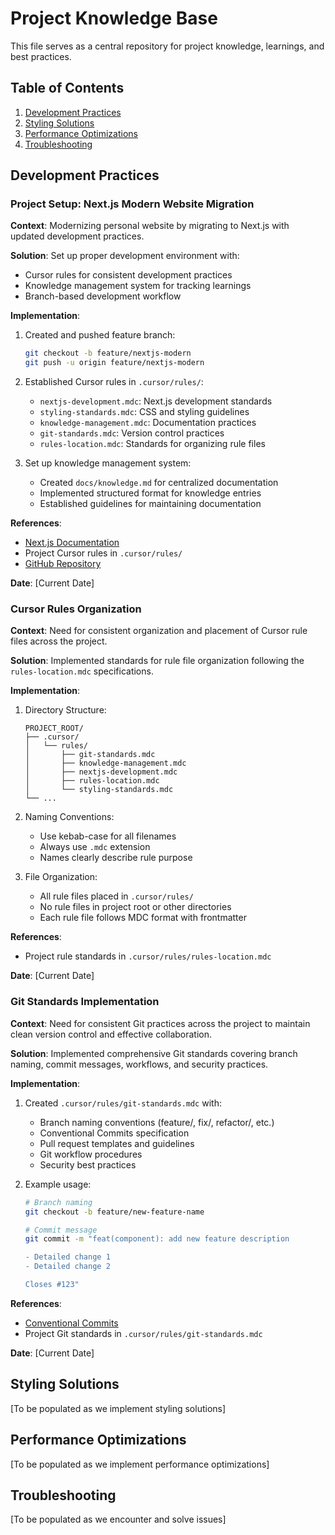 # Project Knowledge Base

This file serves as a central repository for project knowledge, learnings, and best practices.

## Table of Contents

1. [Development Practices](#development-practices)
2. [Styling Solutions](#styling-solutions)
3. [Performance Optimizations](#performance-optimizations)
4. [Troubleshooting](#troubleshooting)

## Development Practices

### Project Setup: Next.js Modern Website Migration

**Context**: Modernizing personal website by migrating to Next.js with updated development practices.

**Solution**: Set up proper development environment with:

- Cursor rules for consistent development practices
- Knowledge management system for tracking learnings
- Branch-based development workflow

**Implementation**:

1. Created and pushed feature branch:

   ```bash
   git checkout -b feature/nextjs-modern
   git push -u origin feature/nextjs-modern
   ```

2. Established Cursor rules in `.cursor/rules/`:

   - `nextjs-development.mdc`: Next.js development standards
   - `styling-standards.mdc`: CSS and styling guidelines
   - `knowledge-management.mdc`: Documentation practices
   - `git-standards.mdc`: Version control practices
   - `rules-location.mdc`: Standards for organizing rule files

3. Set up knowledge management system:
   - Created `docs/knowledge.md` for centralized documentation
   - Implemented structured format for knowledge entries
   - Established guidelines for maintaining documentation

**References**:

- [Next.js Documentation](https://nextjs.org/docs)
- Project Cursor rules in `.cursor/rules/`
- [GitHub Repository](https://github.com/InfernapeXavier/InfernapeXavier.github.io)

**Date**: [Current Date]

### Cursor Rules Organization

**Context**: Need for consistent organization and placement of Cursor rule files across the project.

**Solution**: Implemented standards for rule file organization following the `rules-location.mdc` specifications.

**Implementation**:

1. Directory Structure:

   ```
   PROJECT_ROOT/
   ├── .cursor/
   │   └── rules/
   │       ├── git-standards.mdc
   │       ├── knowledge-management.mdc
   │       ├── nextjs-development.mdc
   │       ├── rules-location.mdc
   │       └── styling-standards.mdc
   └── ...
   ```

2. Naming Conventions:

   - Use kebab-case for all filenames
   - Always use `.mdc` extension
   - Names clearly describe rule purpose

3. File Organization:

   - All rule files placed in `.cursor/rules/`
   - No rule files in project root or other directories
   - Each rule file follows MDC format with frontmatter

**References**:

- Project rule standards in `.cursor/rules/rules-location.mdc`

**Date**: [Current Date]

### Git Standards Implementation

**Context**: Need for consistent Git practices across the project to maintain clean version control and effective collaboration.

**Solution**: Implemented comprehensive Git standards covering branch naming, commit messages, workflows, and security practices.

**Implementation**:

1. Created `.cursor/rules/git-standards.mdc` with:

   - Branch naming conventions (feature/, fix/, refactor/, etc.)
   - Conventional Commits specification
   - Pull request templates and guidelines
   - Git workflow procedures
   - Security best practices

2. Example usage:

   ```bash
   # Branch naming
   git checkout -b feature/new-feature-name

   # Commit message
   git commit -m "feat(component): add new feature description

   - Detailed change 1
   - Detailed change 2

   Closes #123"
   ```

**References**:

- [Conventional Commits](https://www.conventionalcommits.org/)
- Project Git standards in `.cursor/rules/git-standards.mdc`

**Date**: [Current Date]

## Styling Solutions

[To be populated as we implement styling solutions]

## Performance Optimizations

[To be populated as we implement performance optimizations]

## Troubleshooting

[To be populated as we encounter and solve issues]
